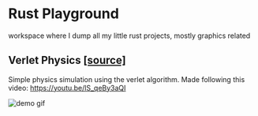 # Rust Playground

workspace where I dump all my little rust projects, mostly graphics related

## Verlet Physics [[source]](/verlet/)
Simple physics simulation using the verlet algorithm. Made following this video: https://youtu.be/lS_qeBy3aQI

![demo gif](/assets/verlet_400.gif)